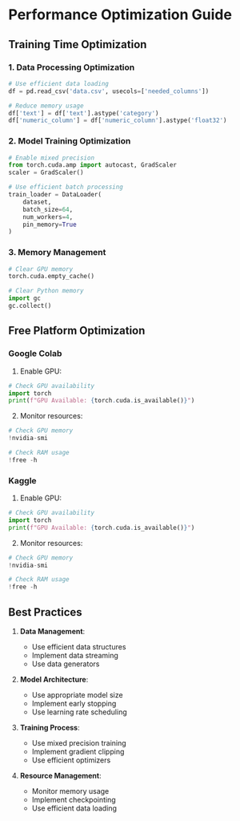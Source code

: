 # Performance Optimization Guide

## Training Time Optimization

### 1. Data Processing Optimization

```python
# Use efficient data loading
df = pd.read_csv('data.csv', usecols=['needed_columns'])

# Reduce memory usage
df['text'] = df['text'].astype('category')
df['numeric_column'] = df['numeric_column'].astype('float32')
```

### 2. Model Training Optimization

```python
# Enable mixed precision
from torch.cuda.amp import autocast, GradScaler
scaler = GradScaler()

# Use efficient batch processing
train_loader = DataLoader(
    dataset,
    batch_size=64,
    num_workers=4,
    pin_memory=True
)
```

### 3. Memory Management

```python
# Clear GPU memory
torch.cuda.empty_cache()

# Clear Python memory
import gc
gc.collect()
```

## Free Platform Optimization

### Google Colab

1. Enable GPU:
```python
# Check GPU availability
import torch
print(f"GPU Available: {torch.cuda.is_available()}")
```

2. Monitor resources:
```python
# Check GPU memory
!nvidia-smi

# Check RAM usage
!free -h
```

### Kaggle

1. Enable GPU:
```python
# Check GPU availability
import torch
print(f"GPU Available: {torch.cuda.is_available()}")
```

2. Monitor resources:
```python
# Check GPU memory
!nvidia-smi

# Check RAM usage
!free -h
```

## Best Practices

1. **Data Management**:
   - Use efficient data structures
   - Implement data streaming
   - Use data generators

2. **Model Architecture**:
   - Use appropriate model size
   - Implement early stopping
   - Use learning rate scheduling

3. **Training Process**:
   - Use mixed precision training
   - Implement gradient clipping
   - Use efficient optimizers

4. **Resource Management**:
   - Monitor memory usage
   - Implement checkpointing
   - Use efficient data loading 